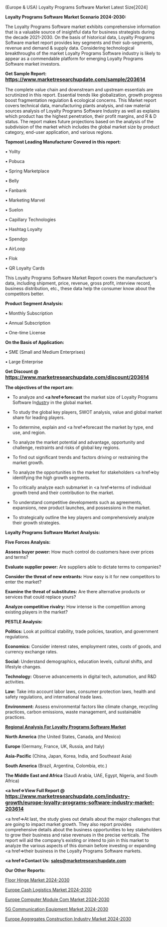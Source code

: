 (Europe & USA) Loyalty Programs Software Market Latest Size[2024]

<strong>Loyalty Programs Software Market Scenario 2024-2030:</strong>

The Loyalty Programs Software market exhibits comprehensive information that is a valuable source of insightful data for business strategists during the decade 2021-2030. On the basis of historical data, Loyalty Programs Software market report provides key segments and their sub-segments, revenue and demand &amp; supply data. Considering technological breakthroughs of the market Loyalty Programs Software industry is likely to appear as a commendable platform for emerging Loyalty Programs Software market investors.

<strong>Get Sample Report: <a href=https://www.marketresearchupdate.com/sample/203614><font size=3 color=#0000ff>https://www.marketresearchupdate.com/sample/203614</font></a></strong>

The complete value chain and downstream and upstream essentials are scrutinized in this report. Essential trends like globalization, growth progress boost fragmentation regulation &amp; ecological concerns. This Market report covers technical data, manufacturing plants analysis, and raw material sources analysis of Loyalty Programs Software Industry as well as explains which product has the highest penetration, their profit margins, and R & D status. The report makes future projections based on the analysis of the subdivision of the market which includes the global market size by product category, end-user application, and various regions.

<strong>Topmost Leading Manufacturer Covered in this report:</strong>

• Yollty

• Pobuca

• Spring Marketplace

• Belly

• Fanbank

• Marketing Marvel

• Suelon

• Capillary Technologies

• Hashtag Loyalty

• Spendgo

• AirLoop

• Flok

• QR Loyalty Cards

This Loyalty Programs Software Market Report covers the manufacturer's data, including shipment, price, revenue, gross profit, interview record, business distribution, etc., these data help the consumer know about the competitors better.

<strong>Product Segment Analysis: </strong>

• Monthly Subscription

• Annual Subscription

• One-time License

<strong>On the Basis of Application:</strong>

• SME (Small and Medium Enterprises)

• Large Enterprise

<strong>Get Discount @ <a href=https://www.marketresearchupdate.com/discount/203614><font size=3 color=#0000ff>https://www.marketresearchupdate.com/discount/203614</font></a></strong>

<strong><b>The objectives of the report are:</b></strong>

- To analyze and <strong><a href=><strong>forecast</strong></a></strong> the market size of Loyalty Programs Software In<a href=ASDF991299>dustr</a>y in the global market.

- To study the global key players, SWOT analysis, value and global market share for leading players.

- To determine, explain and <a href=>forecast</a> the market by type, end use, and region.

- To analyze the market potential and advantage, opportunity and challenge, restraints and risks of global key regions.

- To find out significant trends and factors driving or restraining the market growth.

- To analyze the opportunities in the market for stakeholders <a href=>by</a> identifying the high growth segments.

- To critically analyze each submarket in <a href=>terms</a> of individual growth trend and their contribution to the market.

- To understand competitive developments such as agreements, expansions, new product launches, and possessions in the market.

- To strategically outline the key players and comprehensively analyze their growth strategies.

<strong>Loyalty Programs Software Market Analysis:</strong>

<strong>Five Forces Analysis:</strong>

<strong>Assess buyer power:</strong> How much control do customers have over prices and terms?

<strong>Evaluate supplier power:</strong> Are suppliers able to dictate terms to companies?

<strong>Consider the threat of new entrants:</strong> How easy is it for new competitors to enter the market?

<strong>Examine the threat of substitutes:</strong> Are there alternative products or services that could replace yours?

<strong>Analyze competitive rivalry:</strong> How intense is the competition among existing players in the market?

<strong>PESTLE Analysis:</strong>

<strong>Politics:</strong> Look at political stability, trade policies, taxation, and government regulations.

<strong>Economics:</strong> Consider interest rates, employment rates, costs of goods, and currency exchange rates.

<strong>Social:</strong> Understand demographics, education levels, cultural shifts, and lifestyle changes.

<strong>Technology:</strong> Observe advancements in digital tech, automation, and R&D activities.

<strong>Law:</strong> Take into account labor laws, consumer protection laws, health and safety regulations, and international trade laws.

<strong>Environment:</strong> Assess environmental factors like climate change, recycling practices, carbon emissions, waste management, and sustainable practices.

<strong><u><b>Regional Analysis For Loyalty Programs Software Market</b></u></strong>

<strong><b>North America</b></strong> (the United States, Canada, and Mexico)

<strong><b>Europe </b></strong>(Germany, France, UK, Russia, and Italy)

<strong><b>Asia-Pacific</b></strong> (China, Japan, Korea, India, and Southeast Asia)

<strong><b>South America</b></strong> (Brazil, Argentina, Colombia, etc.)

<strong><b>The Middle East and Africa</b></strong> (Saudi Arabia, UAE, Egypt, Nigeria, and South Africa)

<strong><a href=>View Full Report</a> @ <a href=https://www.marketresearchupdate.com/industry-growth/europe-loyalty-programs-software-industry-market-203614><font size=3 color=#0000ff>https://www.marketresearchupdate.com/industry-growth/europe-loyalty-programs-software-industry-market-203614</font></a></strong>

<a href=>At last,</a> the study gives out details about the major challenges that are going to impact market growth. They also report provides comprehensive details about the business opportunities to key stakeholders to grow their business and raise revenues in the precise verticals. The report will aid the company’s existing or intend to join in this market to analyze the various aspects of this domain before investing or expanding <a href=>their</a> business in the Loyalty Programs Software markets.

<strong><a href=>Contact Us:</a></strong>
<strong>sales@marketresearchupdate.com</strong>

<strong>Our Other Reports:</strong>

<a href=https://www.linkedin.com/pulse/floor-hinge-market-pointing-capture-largest>Floor Hinge Market 2024-2030</a>

<a href=https://www.linkedin.com/pulse/europe-cash-logistics-market-size-opportunities-development>Europe Cash Logistics Market 2024-2030</a>

<a href=https://www.linkedin.com/pulse/europe-computer-module-com-market-overview-demand-size>Europe Computer Module Com Market 2024-2030</a>

<a href=https://www.linkedin.com/pulse/5g-communication-equipment-market-2023-pgkuf/>5G Communication Equipment Market 2024-2030</a>

<a href=https://www.linkedin.com/pulse/europe-aggregates-construction-industry-market-oggif/>Europe Aggregates Construction Industry Market 2024-2030</a>

